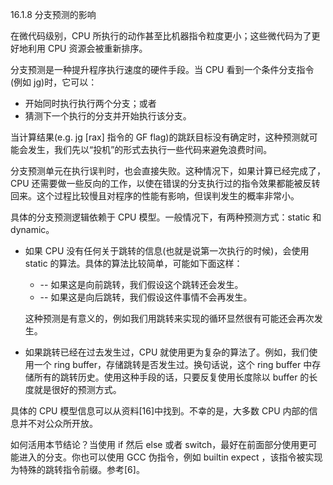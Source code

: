 16.1.8 分支预测的影响

在微代码级别，CPU 所执行的动作甚至比机器指令粒度更小；这些微代码为了更好地利用 CPU 资源会被重新排序。

分支预测是一种提升程序执行速度的硬件手段。当 CPU 看到一个条件分支指令\(例如 jg\)时，它可以：

* 开始同时执行执行两个分支；或者
* 猜测下一个执行的分支并开始执行该分支。

当计算结果\(e.g. jg \[rax\] 指令的 GF flag\)的跳跃目标没有确定时，这种预测就可能会发生，我们先以“投机”的形式去执行一些代码来避免浪费时间。

分支预测单元在执行误判时，也会直接失败。这种情况下，如果计算已经完成了，CPU 还需要做一些反向的工作，以使在错误的分支执行过的指令效果都能被反转回来。这个过程比较慢且对程序的性能有影响，但误判发生的概率非常小。

具体的分支预测逻辑依赖于 CPU 模型。一般情况下，有两种预测方式：static 和 dynamic。

* 如果 CPU 没有任何关于跳转的信息\(也就是说第一次执行的时候\)，会使用 static 的算法。具体的算法比较简单，可能如下面这样：

  * -- 如果这是向前跳转，我们假设这个跳转还会发生。
  * -- 如果这是向后跳转，我们假设这件事情不会再发生。

  这种预测是有意义的，例如我们用跳转来实现的循环显然很有可能还会再次发生。

* 如果跳转已经在过去发生过，CPU 就使用更为复杂的算法了。例如，我们使用一个 ring buffer，存储跳转是否发生过。换句话说，这个 ring buffer 中存储所有的跳转历史。使用这种手段的话，只要反复使用长度除以 buffer 的长度就是很好的预测方式。

具体的 CPU 模型信息可以从资料\[16\]中找到。不幸的是，大多数 CPU 内部的信息并不对公众所开放。

如何活用本节结论？当使用 if 然后 else 或者 switch，最好在前面部分使用更可能进入的分支。你也可以使用 GCC 伪指令，例如 builtin expect ，该指令被实现为特殊的跳转指令前缀。参考\[6\]。


